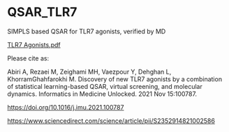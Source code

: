 # QSAR_TLR7
SIMPLS based QSAR for TLR7 agonists, verified by MD 

[TLR7 Agonists.pdf](https://github.com/TheSleepingDragon/QSAR_TLR7/files/7576169/TLR7.Agonists.pdf)

Please cite as:

Abiri A, Rezaei M, Zeighami MH, Vaezpour Y, Dehghan L, KhorramGhahfarokhi M. Discovery of new TLR7 agonists by a combination of statistical learning-based QSAR, virtual screening, and molecular dynamics. Informatics in Medicine Unlocked. 2021 Nov 15:100787.

https://doi.org/10.1016/j.imu.2021.100787

https://www.sciencedirect.com/science/article/pii/S2352914821002586
